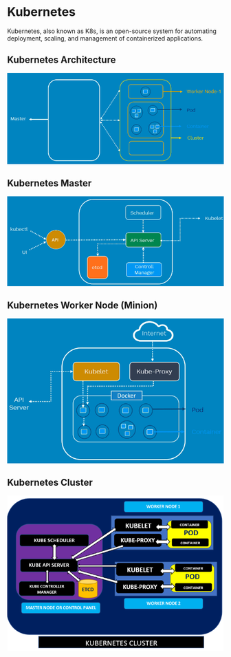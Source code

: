 # Kubernetes


Kubernetes, also known as K8s, is an open-source system for automating deployment, scaling, and management of containerized applications.

## Kubernetes Architecture

![Screenshot](k8s_1.png)

## Kubernetes Master

![Screenshot](k8s_2.png)

## Kubernetes Worker Node (Minion)

![Screenshot](k8s_3.png)

## Kubernetes Cluster

![Screenshot](K8SArchitecture.png)

